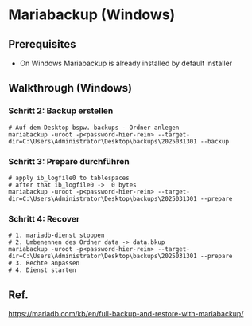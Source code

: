 # Mariabackup (Windows) 

## Prerequisites 

 * On Windows Mariabackup is already installed by default installer

## Walkthrough (Windows)

### Schritt 2: Backup erstellen 

```
# Auf dem Desktop bspw. backups - Ordner anlegen 
mariabackup -uroot -p<password-hier-rein> --target-dir=C:\Users\Administrator\Desktop\backups\2025031301 --backup
```

### Schritt 3: Prepare durchführen 

```
# apply ib_logfile0 to tablespaces 
# after that ib_logfile0 ->  0 bytes
mariabackup -uroot -p<password-hier-rein> --target-dir=C:\Users\Administrator\Desktop\backups\2025031301 --prepare 
```

### Schritt 4: Recover 

```
# 1. mariadb-dienst stoppen
# 2. Umbenennen des Ordner data -> data.bkup  
mariabackup -uroot -p<password-hier-rein> --target-dir=C:\Users\Administrator\Desktop\backups\2025031301 --prepare
# 3. Rechte anpassen 
# 4. Dienst starten 
```

## Ref. 
https://mariadb.com/kb/en/full-backup-and-restore-with-mariabackup/
